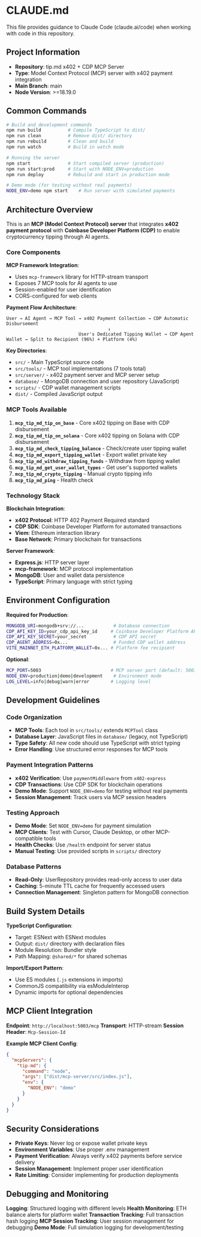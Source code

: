# CLAUDE.md

This file provides guidance to Claude Code (claude.ai/code) when working with code in this repository.

## Project Information
- **Repository**: tip.md x402 + CDP MCP Server  
- **Type**: Model Context Protocol (MCP) server with x402 payment integration
- **Main Branch**: main
- **Node Version**: >=18.19.0

## Common Commands

```bash
# Build and development commands
npm run build          # Compile TypeScript to dist/
npm run clean          # Remove dist/ directory  
npm run rebuild        # Clean and build
npm run watch          # Build in watch mode

# Running the server
npm start              # Start compiled server (production)
npm run start:prod     # Start with NODE_ENV=production
npm run deploy         # Rebuild and start in production mode

# Demo mode (for testing without real payments)
NODE_ENV=demo npm start    # Run server with simulated payments
```

## Architecture Overview

This is an **MCP (Model Context Protocol) server** that integrates **x402 payment protocol** with **Coinbase Developer Platform (CDP)** to enable cryptocurrency tipping through AI agents.

### Core Components

**MCP Framework Integration**:
- Uses `mcp-framework` library for HTTP-stream transport
- Exposes 7 MCP tools for AI agents to use
- Session-enabled for user identification
- CORS-configured for web clients

**Payment Flow Architecture**:
```
User → AI Agent → MCP Tool → x402 Payment Collection → CDP Automatic Disbursement
                                      ↓
                           User's Dedicated Tipping Wallet → CDP Agent Wallet → Split to Recipient (96%) + Platform (4%)
```

**Key Directories**:
- `src/` - Main TypeScript source code
- `src/tools/` - MCP tool implementations (7 tools total)
- `src/server/` - x402 payment server and MCP server setup
- `database/` - MongoDB connection and user repository (JavaScript)
- `scripts/` - CDP wallet management scripts
- `dist/` - Compiled JavaScript output

### MCP Tools Available

1. **`mcp_tip_md_tip_on_base`** - Core x402 tipping on Base with CDP disbursement
2. **`mcp_tip_md_tip_on_solana`** - Core x402 tipping on Solana with CDP disbursement
2. **`mcp_tip_md_check_tipping_balance`** - Check/create user tipping wallet
3. **`mcp_tip_md_export_tipping_wallet`** - Export wallet private key
4. **`mcp_tip_md_withdraw_tipping_funds`** - Withdraw from tipping wallet
5. **`mcp_tip_md_get_user_wallet_types`** - Get user's supported wallets
6. **`mcp_tip_md_crypto_tipping`** - Manual crypto tipping info
7. **`mcp_tip_md_ping`** - Health check

### Technology Stack

**Blockchain Integration**:
- **x402 Protocol**: HTTP 402 Payment Required standard
- **CDP SDK**: Coinbase Developer Platform for automated transactions
- **Viem**: Ethereum interaction library
- **Base Network**: Primary blockchain for transactions

**Server Framework**:
- **Express.js**: HTTP server layer
- **mcp-framework**: MCP protocol implementation
- **MongoDB**: User and wallet data persistence
- **TypeScript**: Primary language with strict typing

## Environment Configuration

**Required for Production**:
```bash
MONGODB_URI=mongodb+srv://...           # Database connection
CDP_API_KEY_ID=your_cdp_api_key_id     # Coinbase Developer Platform API
CDP_API_KEY_SECRET=your_secret          # CDP API secret
CDP_AGENT_ADDRESS=0x...                 # Funded CDP wallet address
VITE_MAINNET_ETH_PLATFORM_WALLET=0x... # Platform fee recipient
```

**Optional**:
```bash
MCP_PORT=5003                          # MCP server port (default: 5003)
NODE_ENV=production|demo|development    # Environment mode
LOG_LEVEL=info|debug|warn|error        # Logging level
```

## Development Guidelines

### Code Organization
- **MCP Tools**: Each tool in `src/tools/` extends `MCPTool` class
- **Database Layer**: JavaScript files in `database/` (legacy, not TypeScript)
- **Type Safety**: All new code should use TypeScript with strict typing
- **Error Handling**: Use structured error responses for MCP tools

### Payment Integration Patterns
- **x402 Verification**: Use `paymentMiddleware` from `x402-express`
- **CDP Transactions**: Use CDP SDK for blockchain operations
- **Demo Mode**: Support `NODE_ENV=demo` for testing without real payments
- **Session Management**: Track users via MCP session headers

### Testing Approach
- **Demo Mode**: Set `NODE_ENV=demo` for payment simulation
- **MCP Clients**: Test with Cursor, Claude Desktop, or other MCP-compatible tools
- **Health Checks**: Use `/health` endpoint for server status
- **Manual Testing**: Use provided scripts in `scripts/` directory

### Database Patterns
- **Read-Only**: UserRepository provides read-only access to user data
- **Caching**: 5-minute TTL cache for frequently accessed users
- **Connection Management**: Singleton pattern for MongoDB connection

## Build System Details

**TypeScript Configuration**:
- Target: ESNext with ESNext modules
- Output: `dist/` directory with declaration files
- Module Resolution: Bundler style
- Path Mapping: `@shared/*` for shared schemas

**Import/Export Pattern**:
- Use ES modules (`.js` extensions in imports)
- CommonJS compatibility via esModuleInterop
- Dynamic imports for optional dependencies

## MCP Client Integration

**Endpoint**: `http://localhost:5003/mcp`
**Transport**: HTTP-stream
**Session Header**: `Mcp-Session-Id`

**Example MCP Client Config**:
```json
{
  "mcpServers": {
    "tip-md": {
      "command": "node",
      "args": ["dist/mcp-server/src/index.js"],
      "env": {
        "NODE_ENV": "demo"
      }
    }
  }
}
```

## Security Considerations

- **Private Keys**: Never log or expose wallet private keys
- **Environment Variables**: Use proper .env management
- **Payment Verification**: Always verify x402 payments before service delivery
- **Session Management**: Implement proper user identification
- **Rate Limiting**: Consider implementing for production deployments

## Debugging and Monitoring

**Logging**: Structured logging with different levels
**Health Monitoring**: ETH balance alerts for platform wallet
**Transaction Tracking**: Full transaction hash logging
**MCP Session Tracking**: User session management for debugging
**Demo Mode**: Full simulation logging for development/testing